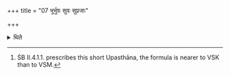 +++
title = "07 भूर्भुवः सुवः सुप्रजाः"

+++

<details><summary>थिते</summary>

7. “With bhūrbhuvaḥ svaḥ suprajāḥ prajayā bhūyāsam... with these (formulae) only he should stand near the fires (praising) them in the evening”--this is the view of the Vājasaneyaka( school).[^1] Or with bhartuṁ vaḥ śakeyam....  


[^1]: ŚB II.4.1.1. prescribes this short Upasthāna, the formula is nearer to VSK than to VSM.
</details>
